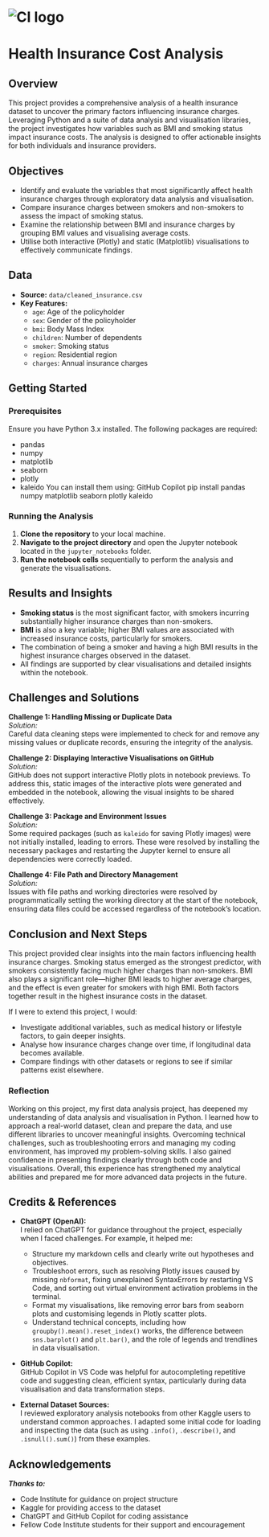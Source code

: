 # ![CI logo](https://codeinstitute.s3.amazonaws.com/fullstack/ci_logo_small.png)

# Health Insurance Cost Analysis

## Overview
This project provides a comprehensive analysis of a health insurance dataset to uncover the primary factors influencing insurance charges. Leveraging Python and a suite of data analysis and visualisation libraries, the project investigates how variables such as BMI and smoking status impact insurance costs. The analysis is designed to offer actionable insights for both individuals and insurance providers.

## Objectives
- Identify and evaluate the variables that most significantly affect health insurance charges through exploratory data analysis and visualisation.
- Compare insurance charges between smokers and non-smokers to assess the impact of smoking status.
- Examine the relationship between BMI and insurance charges by grouping BMI values and visualising average costs.
- Utilise both interactive (Plotly) and static (Matplotlib) visualisations to effectively communicate findings.

## Data
- **Source:** `data/cleaned_insurance.csv`
- **Key Features:**  
  - `age`: Age of the policyholder  
  - `sex`: Gender of the policyholder  
  - `bmi`: Body Mass Index  
  - `children`: Number of dependents  
  - `smoker`: Smoking status  
  - `region`: Residential region  
  - `charges`: Annual insurance charges

## Getting Started

### Prerequisites
Ensure you have Python 3.x installed. The following packages are required:
- pandas
- numpy
- matplotlib
- seaborn
- plotly
- kaleido
You can install them using:
GitHub Copilot
pip install pandas numpy matplotlib seaborn plotly kaleido

### Running the Analysis
1. **Clone the repository** to your local machine.
2. **Navigate to the project directory** and open the Jupyter notebook located in the `jupyter_notebooks` folder.
3. **Run the notebook cells** sequentially to perform the analysis and generate the visualisations.

## Results and Insights
- **Smoking status** is the most significant factor, with smokers incurring substantially higher insurance charges than non-smokers.
- **BMI** is also a key variable; higher BMI values are associated with increased insurance costs, particularly for smokers.
- The combination of being a smoker and having a high BMI results in the highest insurance charges observed in the dataset.
- All findings are supported by clear visualisations and detailed insights within the notebook.

## Challenges and Solutions

**Challenge 1: Handling Missing or Duplicate Data**  
*Solution:*  
Careful data cleaning steps were implemented to check for and remove any missing values or duplicate records, ensuring the integrity of the analysis.

**Challenge 2: Displaying Interactive Visualisations on GitHub**  
*Solution:*  
GitHub does not support interactive Plotly plots in notebook previews. To address this, static images of the interactive plots were generated and embedded in the notebook, allowing the visual insights to be shared effectively.

**Challenge 3: Package and Environment Issues**  
*Solution:*  
Some required packages (such as `kaleido` for saving Plotly images) were not initially installed, leading to errors. These were resolved by installing the necessary packages and restarting the Jupyter kernel to ensure all dependencies were correctly loaded.

**Challenge 4: File Path and Directory Management**  
*Solution:*  
Issues with file paths and working directories were resolved by programmatically setting the working directory at the start of the notebook, ensuring data files could be accessed regardless of the notebook’s location.


## Conclusion and Next Steps

This project provided clear insights into the main factors influencing health insurance charges. Smoking status emerged as the strongest predictor, with smokers consistently facing much higher charges than non-smokers. BMI also plays a significant role—higher BMI leads to higher average charges, and the effect is even greater for smokers with high BMI. Both factors together result in the highest insurance costs in the dataset.

If I were to extend this project, I would:
- Investigate additional variables, such as medical history or lifestyle factors, to gain deeper insights.
- Analyse how insurance charges change over time, if longitudinal data becomes available.
- Compare findings with other datasets or regions to see if similar patterns exist elsewhere.



### Reflection

Working on this project, my first data analysis project, has deepened my understanding of data analysis and visualisation in Python. I learned how to approach a real-world dataset, clean and prepare the data, and use different libraries to uncover meaningful insights. Overcoming technical challenges, such as troubleshooting errors and managing my coding environment, has improved my problem-solving skills. I also gained confidence in presenting findings clearly through both code and visualisations. Overall, this experience has strengthened my analytical abilities and prepared me for more advanced data projects in the future.


## Credits & References

- **ChatGPT (OpenAI):**  
  I relied on ChatGPT for guidance throughout the project, especially when I faced challenges. For example, it helped me:
  - Structure my markdown cells and clearly write out hypotheses and objectives.
  - Troubleshoot errors, such as resolving Plotly issues caused by missing `nbformat`, fixing unexplained SyntaxErrors by restarting VS Code, and sorting out virtual environment activation problems in the terminal.
  - Format my visualisations, like removing error bars from seaborn plots and customising legends in Plotly scatter plots.
  - Understand technical concepts, including how `groupby().mean().reset_index()` works, the difference between `sns.barplot()` and `plt.bar()`, and the role of legends and trendlines in data visualisation.

- **GitHub Copilot:**  
  GitHub Copilot in VS Code was helpful for autocompleting repetitive code and suggesting clean, efficient syntax, particularly during data visualisation and data transformation steps.

- **External Dataset Sources:**  
  I reviewed exploratory analysis notebooks from other Kaggle users to understand common approaches. I adapted some initial code for loading and inspecting the data (such as using `.info()`, `.describe()`, and `.isnull().sum()`) from these examples.

## Acknowledgements
***Thanks to:***
- Code Institute for guidance on project structure
- Kaggle for providing access to the dataset
- ChatGPT and GitHub Copilot for coding assistance
- Fellow Code Institute students for their support and encouragement